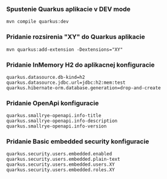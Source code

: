 ### Spustenie Quarkus aplikacie v DEV mode ##
```shell script
mvn compile quarkus:dev
```

### Pridanie rozsirenia "XY" do Quarkus aplikacie
```shell script
mvn quarkus:add-extension -Dextensions="XY"
```

### Pridanie InMemory H2 do aplikacnej konfiguracie
```shell script
quarkus.datasource.db-kind=h2
quarkus.datasource.jdbc.url=jdbc:h2:mem:test
quarkus.hibernate-orm.database.generation=drop-and-create
```

### Pridanie OpenApi konfiguracie
```shell script
quarkus.smallrye-openapi.info-title
quarkus.smallrye-openapi.info-description
quarkus.smallrye-openapi.info-version
```

### Pridanie Basic embedded security konfiguracie
```shell script
quarkus.security.users.embedded.enabled
quarkus.security.users.embedded.plain-text
quarkus.security.users.embedded.users.XY
quarkus.security.users.embedded.roles.XY
```
